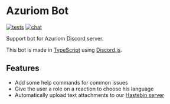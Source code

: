 # Azuriom Bot

[![tests](https://img.shields.io/github/workflow/status/Azuriom/AzuriomBot/Node.js%20CI?style=flat-square)](https://github.com/Azuriom/AzuriomBot/actions)
[![chat](https://img.shields.io/discord/625774284823986183?color=7289da&label=discord&logo=discord&logoColor=fff&style=flat-square)](https://azuriom.com/discord)

Support bot for Azuriom Discord server.

This bot is made in [TypeScript](https://www.typescriptlang.org/) using [Discord.js](https://discord.js.org/).

## Features
* Add some help commands for common issues
* Give the user a role on a reaction to choose his language
* Automatically upload text attachments to our [Hastebin server](https://paste.azuriom.com)
